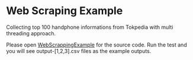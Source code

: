 # Web Scraping Example

Collecting top 100 handphone informations from Tokpedia with multi threading approach.

Please open [WebScrappingExample](src/test/java/com/example/scrapping/WebScrappingExample.java) for the source code. Run
the test and you will see output-[1,2,3].csv files as the example outputs.